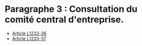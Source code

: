 # Paragraphe 3 : Consultation du comité central d'entreprise.

* [Article L1233-36](./LEGIARTI000027566056.md)
* [Article L1233-37](./LEGIARTI000027566051.md)
